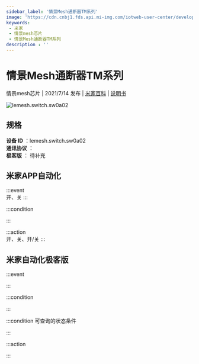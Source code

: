 ```yaml
---
sidebar_label: '情景Mesh通断器TM系列'
image: 'https://cdn.cnbj1.fds.api.mi-img.com/iotweb-user-center/developer_1679047768520ndXJB9BK.png?GalaxyAccessKeyId=AKVGLQWBOVIRQ3XLEW&Expires=9223372036854775807&Signature=IeHmgtmbBKPZnUKVzveYR9iyNW8='
keywords: 
 - 米家
 - 情景mesh芯片
 - 情景Mesh通断器TM系列
description : ''
---
```

# 情景Mesh通断器TM系列

情景mesh芯片 | 2021/7/14 发布 | [米家百科](https://home.mi.com/webapp/content/baike/product/index.html?model=lemesh.switch.sw0a02) | [说明书](https://home.mi.com/views/introduction.html?model=lemesh.switch.sw0a02&region=cn)

![lemesh.switch.sw0a02](https://cdn.cnbj1.fds.api.mi-img.com/iotweb-user-center/developer_1679047768520ndXJB9BK.png?GalaxyAccessKeyId=AKVGLQWBOVIRQ3XLEW&Expires=9223372036854775807&Signature=IeHmgtmbBKPZnUKVzveYR9iyNW8=)

## 规格  
> 
**设备 ID** ：lemesh.switch.sw0a02  
**通讯协议** ：  
**极客版**  ： 待补充 


## 米家APP自动化  

:::event  
开、关
:::

:::condition  

:::

:::action   
开、关、开/关
:::

## 米家自动化极客版  

:::event  

:::

:::condition  

:::

:::condition 可查询的状态条件  

:::

:::action  

:::

        
